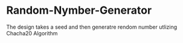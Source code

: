 # Random-Nymber-Generator
The design takes a seed and then generatre rendom number utlizing Chacha20 Algorithm
